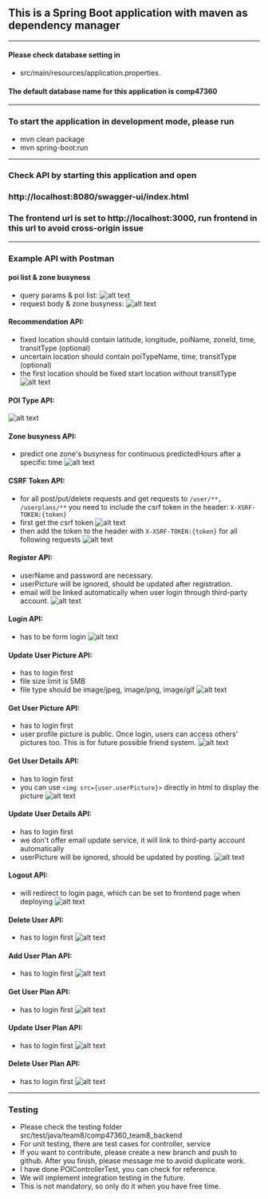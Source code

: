 ## This is a Spring Boot application with maven as dependency manager
----------------------
#### Please check database setting in 
- src/main/resources/application.properties.

#### The default database name for this application is comp47360
--------------------
### To start the application in development mode, please run
- mvn clean package
- mvn spring-boot:run
-------------------------
### Check API by starting this application and open
### http://localhost:8080/swagger-ui/index.html
### The frontend url is set to http://localhost:3000, run frontend in this url to avoid cross-origin issue
---------------
### Example API with Postman
#### poi list & zone busyness
- query params & poi list:
![alt text](docs/get_pois.png)
- request body & zone busyness:
![alt text](docs/get_pois2.png)
#### Recommendation API:
- fixed location should contain latitude, longitude, poiName, zoneId, time, transitType (optional) 
- uncertain location should contain poiTypeName, time, transitType (optional) 
- the first location should be fixed start location without transitType
![alt text](docs/get_pois_recommendation.png)
#### POI Type API:
![alt text](docs/get_poitypes.png)
#### Zone busyness API:
- predict one zone's busyness for continuous predictedHours after a specific time
![alt text](docs/get_zones.png)
#### CSRF Token API:
- for all post/put/delete requests and get requests to ```/user/**, /userplans/**```
you need to include the csrf token in the header: ```X-XSRF-TOKEN:{token}```
- first get the csrf token
![alt text](docs/get_csrf_token.png)
- then add the token to the header with ```X-XSRF-TOKEN:{token}``` for all following requests
![alt text](docs/get_csrf_token2.png)
#### Register API:
- userName and password are necessary.
- userPicture will be ignored, should be updated after registration.
- email will be linked automatically when user login through third-party account.
![alt text](docs/post_register.png)
#### Login API:
- has to be form login
![alt text](docs/post_login.png)
#### Update User Picture API:
- has to login first
- file size limit is 5MB
- file type should be image/jpeg, image/png, image/gif
![alt text](docs/post_user_picture.png)
#### Get User Picture API:
- has to login first
- user profile picture is public. Once login, users can access others' pictures too. This is for future possible friend system.
![alt text](docs/get_user_picture.png)
#### Get User Details API:
- has to login first
- you can use ```<img src={user.userPicture}>```  directly in html to display the picture
![alt text](docs/get_user.png)
#### Update User Details API:
- has to login first
- we don't offer email update service, it will link to third-party account automatically
- userPicture will be ignored, should be updated by posting.
![alt text](docs/put_user.png)
#### Logout API:
- will redirect to login page, which can be set to frontend page when deploying
![alt text](docs/get_logout.png)
#### Delete User API:
- has to login first
![alt text](docs/delete_user.png)
#### Add User Plan API:
- has to login first
![alt text](docs/post_userplans.png)
#### Get User Plan API:
- has to login first
![alt text](docs/get_userplans.png)
#### Update User Plan API:
- has to login first
![alt text](docs/put_userplans.png)
#### Delete User Plan API:
- has to login first
![alt text](docs/delete_userplans.png)

---------------------
### Testing
- Please check the testing folder src/test/java/team8/comp47360_team8_backend
- For unit testing, there are test cases for controller, service
- If you want to contribute, please create a new branch and push to github. After you finish, please message me to avoid duplicate work.
- I have done POIControllerTest, you can check for reference.
- We will implement integration testing in the future.
- This is not mandatory, so only do it when you have free time.